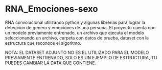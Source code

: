 # RNA_Emociones-sexo

RNA convolucional utilizando python y algunas librerias para lograr la deteccion de genero y emociones de una persona.
El proyecto cuenta con un modelo previamente entrenado, un archivo que ejecuta el modelo seleccionando un archivo, carpeta con datos de prueba, dataset con la estructura que reconoce el algoritmo.

NOTA: EL DATASET ADJUNTO NO ES EL UTILIZADO PARA EL MODELO PREVIAMENTE ENTRENADO, SOLO ES UN EJEMPLO DE ESTRUCTURA, TU PUEDES CAMBIAR LA DATA QUE CONTIENE.
